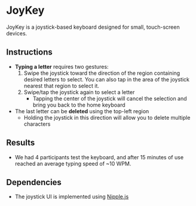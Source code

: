 # JoyKey

JoyKey is a joystick-based keyboard designed for small, touch-screen devices.

## Instructions
- **Typing a letter** requires two gestures:
    1. Swipe the joystick toward the direction of the region containing desired letters to select. You can also tap in the area of the joystick nearest that region to select it.
    2. Swipe/tap the joystick again to select a letter
        - Tapping the center of the joystick will cancel the selection and bring you back to the home keyboard
- The last letter can be **deleted** using the top-left region
    - Holding the joystick in this direction will allow you to delete multiple characters

## Results

- We had 4 participants test the keyboard, and after 15 minutes of use reached an average typing speed of ~10 WPM.

## Dependencies
- The joystick UI is implemented using [Nipple.js](https://github.com/yoannmoinet/nipplejs)

